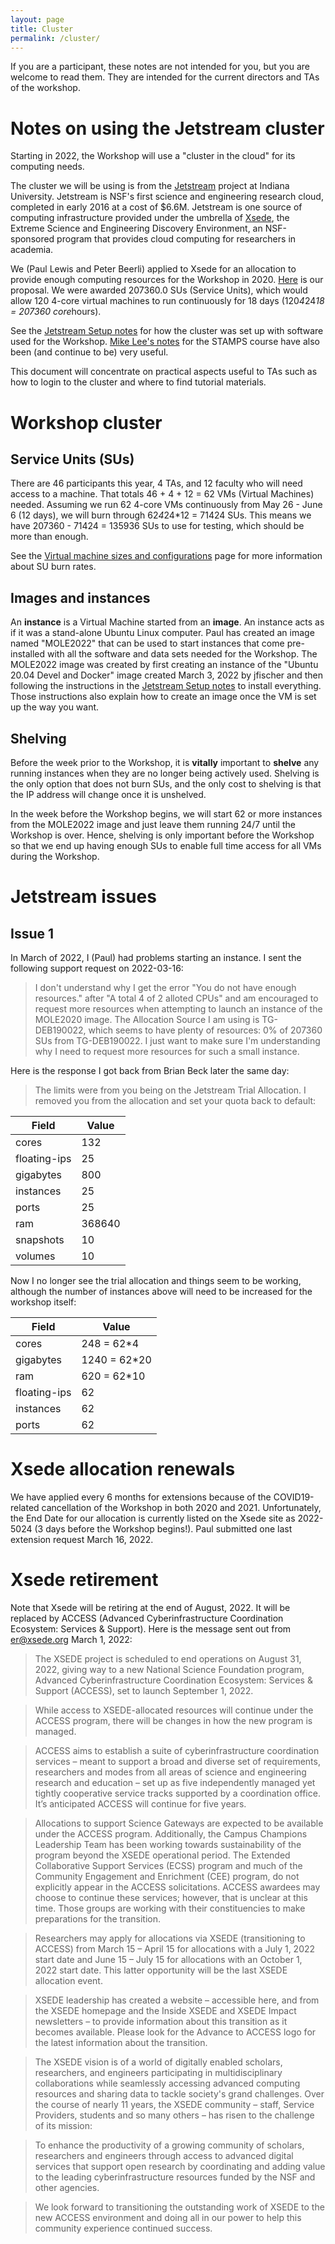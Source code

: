 ```yaml
---
layout: page
title: Cluster
permalink: /cluster/
---
```

If you are a participant, these notes are not intended for you, but you are welcome to read them. They are intended for the current directors and TAs of the workshop.

# Notes on using the Jetstream cluster

Starting in 2022, the Workshop will use a "cluster in the cloud" for its computing needs.

The cluster we will be using is from the [Jetstream](https://jetstream-cloud.org) project at Indiana University. Jetstream is NSF's first science and engineering research cloud, completed in early 2016 at a cost of $6.6M. Jetstream is one source of computing infrastructure provided under the umbrella of [Xsede](https://www.xsede.org), the Extreme Science and Engineering Discovery Environment, an NSF-sponsored program that provides cloud computing for researchers in academia. 

We (Paul Lewis and Peter Beerli) applied to Xsede for an allocation to provide enough computing resources for the Workshop in 2020. [Here](/assets/pdf/jetstream-proposal.pdf) is our proposal. We were awarded 207360.0 SUs (Service Units), which would allow 120 4-core virtual machines to run continuously for 18 days (120*4*24*18 = 207360 core*hours). 

See the [Jetstream Setup notes](/jetstream-setup/) for how the cluster was set up with software used for the Workshop. [Mike Lee's notes](https://hackmd.io/tU79TQPpQqi1IUiK__mRvg) for the STAMPS course have also been (and continue to be) very useful.

This document will concentrate on practical aspects useful to TAs such as how to login to the cluster and where to find tutorial materials.

# Workshop cluster

## Service Units (SUs)

There are 46 participants this year, 4 TAs, and 12 faculty who will need access to a machine. That totals 46 + 4 + 12 = 62 VMs (Virtual Machines) needed. Assuming we run 62 4-core VMs continuously from May 26 - June 6 (12 days), we will burn through 62*4*24*12 = 71424 SUs. This means we have 207360 - 71424 = 135936 SUs to use for testing, which should be more than enough.

See the [Virtual machine sizes and configurations](https://iujetstream.atlassian.net/wiki/spaces/JWT/pages/17465371/Virtual+Machine+Sizes+and+Configurations) page for more information about SU burn rates.

## Images and instances

An **instance** is a Virtual Machine started from an **image**. An instance acts as if it was a stand-alone Ubuntu Linux computer. Paul has created an image named "MOLE2022" that can be used to start instances that come pre-installed with all the software and data sets needed for the Workshop. The MOLE2022 image was created by first creating an instance of the "Ubuntu 20.04 Devel and Docker" image created March 3, 2022 by jfischer and then following the instructions in the [Jetstream Setup notes](/jetstream-setup/) to install everything. Those instructions also explain how to create an image once the VM is set up the way you want.

## Shelving

Before the week prior to the Workshop, it is **vitally** important to **shelve** any running instances when they are no longer being actively used. Shelving is the only option that does not burn SUs, and the only cost to shelving is that the IP address will change once it is unshelved.

In the week before the Workshop begins, we will start 62 or more instances from the MOLE2022 image and just leave them running 24/7 until the Workshop is over. Hence, shelving is only important before the Workshop so that we end up having enough SUs to enable full time access for all VMs during the Workshop.

# Jetstream issues

## Issue 1

In March of 2022, I (Paul) had problems starting an instance. I sent the following support request on 2022-03-16:

> I don't understand why I get the error "You do not have enough resources." after "A total 4 of 2 alloted CPUs" and am encouraged to request more resources when attempting to launch an instance of the MOLE2020 image. The Allocation Source I am using is TG-DEB190022, which seems to have plenty of resources: 0% of 207360 SUs from TG-DEB190022. I just want to make sure I'm understanding why I need to request more resources for such a small instance.

Here is the response I got back from Brian Beck later the same day:

> The limits were from you being on the Jetstream Trial Allocation. I removed you from the allocation and set your quota back to default: 

|    Field     | Value  | 
| ------------ | ------ |
| cores        |    132 | 
| floating-ips |     25 | 
| gigabytes    |    800 | 
| instances    |     25 | 
| ports        |     25 | 
| ram          | 368640 | 
| snapshots    |     10 | 
| volumes      |     10 | 

Now I no longer see the trial allocation and things seem to be working, although the number of instances above will need to be increased for the workshop itself:

|    Field     |    Value     |  
| ------------ | ------------ |
| cores        | 248 = 62*4   | 
| gigabytes    | 1240 = 62*20 | 
| ram          | 620 = 62*10  | 
| floating-ips |     62       | 
| instances    |     62       | 
| ports        |     62       | 

# Xsede allocation renewals

We have applied every 6 months for extensions because of the COVID19-related cancellation of the Workshop in both 2020 and 2021. Unfortunately, the End Date for our allocation is currently listed on the Xsede site as 2022-5024 (3 days before the Workshop begins!). Paul submitted one last extension request March 16, 2022.

# Xsede retirement

Note that Xsede will be retiring at the end of August, 2022. It will be replaced by ACCESS (Advanced Cyberinfrastructure Coordination Ecosystem: Services & Support). Here is the message sent out from er@xsede.org March 1, 2022:

> The XSEDE project is scheduled to end operations on August 31, 2022, giving way to a new National Science Foundation program, Advanced Cyberinfrastructure Coordination Ecosystem: Services & Support (ACCESS), set to launch September 1, 2022.

> While access to XSEDE-allocated resources will continue under the ACCESS program, there will be changes in how the new program is managed.

> ACCESS aims to establish a suite of cyberinfrastructure coordination services – meant to support a broad and diverse set of requirements, researchers and modes from all areas of science and engineering research and education – set up as five independently managed yet tightly cooperative service tracks supported by a coordination office. It’s anticipated ACCESS will continue for five years. 

> Allocations to support Science Gateways are expected to be available under the ACCESS program. Additionally, the Campus Champions Leadership Team has been working towards sustainability of the program beyond the XSEDE operational period. 
The Extended Collaborative Support Services (ECSS) program and much of the Community Engagement and Enrichment (CEE) program, do not explicitly appear in the ACCESS solicitations. ACCESS awardees may choose to continue these services; however, that is unclear at this time. Those groups are working with their constituencies to make preparations for the transition.

> Researchers may apply for allocations via XSEDE (transitioning to ACCESS) from March 15 – April 15 for allocations with a July 1, 2022 start date and June 15 – July 15 for allocations with an October 1, 2022 start date. This latter opportunity will be the last XSEDE allocation event.

> XSEDE leadership has created a website – accessible here, and from the XSEDE homepage and the Inside XSEDE and XSEDE Impact newsletters – to provide information about this transition as it becomes available. Please look for the Advance to ACCESS logo for the latest information about the transition.

> The XSEDE vision is of a world of digitally enabled scholars, researchers, and engineers participating in multidisciplinary collaborations while seamlessly accessing advanced computing resources and sharing data to tackle society's grand challenges.
Over the course of nearly 11 years, the XSEDE community – staff, Service Providers, students and so many others – has risen to the challenge of its mission:

> To enhance the productivity of a growing community of scholars, researchers and
engineers through access to advanced digital services that support open research
by coordinating and adding value to the leading cyberinfrastructure resources
funded by the NSF and other agencies.

> We look forward to transitioning the outstanding work of XSEDE to the new ACCESS environment and doing all in our power to help this community experience continued success.